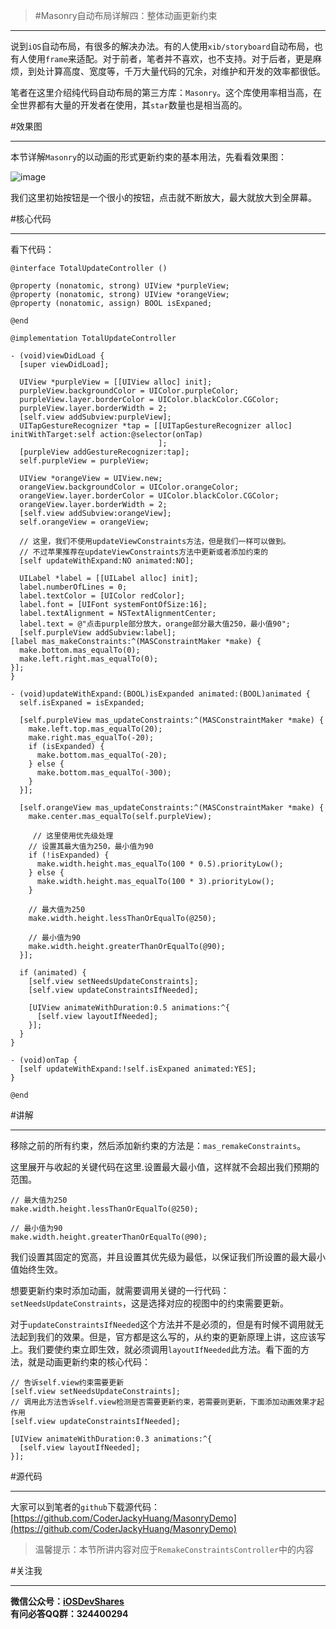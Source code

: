 >#Masonry自动布局详解四：整体动画更新约束

---
说到`iOS`自动布局，有很多的解决办法。有的人使用`xib/storyboard`自动布局，也有人使用`frame`来适配。对于前者，笔者并不喜欢，也不支持。对于后者，更是麻烦，到处计算高度、宽度等，千万大量代码的冗余，对维护和开发的效率都很低。

笔者在这里介绍纯代码自动布局的第三方库：`Masonry`。这个库使用率相当高，在全世界都有大量的开发者在使用，其`star`数量也是相当高的。

#效果图

---
本节详解`Masonry`的以动画的形式更新约束的基本用法，先看看效果图：

![image](http://www.henishuo.com/wp-content/uploads/2015/11/4.gif)

我们这里初始按钮是一个很小的按钮，点击就不断放大，最大就放大到全屏幕。

#核心代码

---

看下代码：

```
@interface TotalUpdateController ()

@property (nonatomic, strong) UIView *purpleView;
@property (nonatomic, strong) UIView *orangeView;
@property (nonatomic, assign) BOOL isExpaned;

@end

@implementation TotalUpdateController

- (void)viewDidLoad {
  [super viewDidLoad];
  
  UIView *purpleView = [[UIView alloc] init];
  purpleView.backgroundColor = UIColor.purpleColor;
  purpleView.layer.borderColor = UIColor.blackColor.CGColor;
  purpleView.layer.borderWidth = 2;
  [self.view addSubview:purpleView];
  UITapGestureRecognizer *tap = [[UITapGestureRecognizer alloc] initWithTarget:self action:@selector(onTap)
                                 ];
  [purpleView addGestureRecognizer:tap];
  self.purpleView = purpleView;
  
  UIView *orangeView = UIView.new;
  orangeView.backgroundColor = UIColor.orangeColor;
  orangeView.layer.borderColor = UIColor.blackColor.CGColor;
  orangeView.layer.borderWidth = 2;
  [self.view addSubview:orangeView];
  self.orangeView = orangeView;
  
  // 这里，我们不使用updateViewConstraints方法，但是我们一样可以做到。
  // 不过苹果推荐在updateViewConstraints方法中更新或者添加约束的
  [self updateWithExpand:NO animated:NO];
  
  UILabel *label = [[UILabel alloc] init];
  label.numberOfLines = 0;
  label.textColor = [UIColor redColor];
  label.font = [UIFont systemFontOfSize:16];
  label.textAlignment = NSTextAlignmentCenter;
  label.text = @"点击purple部分放大，orange部分最大值250，最小值90";
  [self.purpleView addSubview:label];
[label mas_makeConstraints:^(MASConstraintMaker *make) {
  make.bottom.mas_equalTo(0);
  make.left.right.mas_equalTo(0);
}];
}

- (void)updateWithExpand:(BOOL)isExpanded animated:(BOOL)animated {
  self.isExpaned = isExpanded;
  
  [self.purpleView mas_updateConstraints:^(MASConstraintMaker *make) {
    make.left.top.mas_equalTo(20);
    make.right.mas_equalTo(-20);
    if (isExpanded) {
      make.bottom.mas_equalTo(-20);
    } else {
      make.bottom.mas_equalTo(-300);
    }
  }];
  
  [self.orangeView mas_updateConstraints:^(MASConstraintMaker *make) {
    make.center.mas_equalTo(self.purpleView);
    
     // 这里使用优先级处理
    // 设置其最大值为250，最小值为90
    if (!isExpanded) {
      make.width.height.mas_equalTo(100 * 0.5).priorityLow();
    } else {
      make.width.height.mas_equalTo(100 * 3).priorityLow();
    }
    
    // 最大值为250
    make.width.height.lessThanOrEqualTo(@250);
    
    // 最小值为90
    make.width.height.greaterThanOrEqualTo(@90);
  }];
  
  if (animated) {
    [self.view setNeedsUpdateConstraints];
    [self.view updateConstraintsIfNeeded];
    
    [UIView animateWithDuration:0.5 animations:^{
      [self.view layoutIfNeeded];
    }];
  }
}

- (void)onTap {
  [self updateWithExpand:!self.isExpaned animated:YES];
}

@end
```

#讲解

---
移除之前的所有约束，然后添加新约束的方法是：`mas_remakeConstraints`。

这里展开与收起的关键代码在这里.设置最大最小值，这样就不会超出我们预期的范围。

```
// 最大值为250
make.width.height.lessThanOrEqualTo(@250);
    
// 最小值为90
make.width.height.greaterThanOrEqualTo(@90);
```

我们设置其固定的宽高，并且设置其优先级为最低，以保证我们所设置的最大最小值始终生效。

想要更新约束时添加动画，就需要调用关键的一行代码：`setNeedsUpdateConstraints`，这是选择对应的视图中的约束需要更新。

对于`updateConstraintsIfNeeded`这个方法并不是必须的，但是有时候不调用就无法起到我们的效果。但是，官方都是这么写的，从约束的更新原理上讲，这应该写上。我们要使约束立即生效，就必须调用`layoutIfNeeded`此方法。看下面的方法，就是动画更新约束的核心代码：

```
// 告诉self.view约束需要更新
[self.view setNeedsUpdateConstraints];
// 调用此方法告诉self.view检测是否需要更新约束，若需要则更新，下面添加动画效果才起作用
[self.view updateConstraintsIfNeeded];

[UIView animateWithDuration:0.3 animations:^{
  [self.view layoutIfNeeded];
}];
```

#源代码

---
大家可以到笔者的`github`下载源代码：[https://github.com/CoderJackyHuang/MasonryDemo](https://github.com/CoderJackyHuang/MasonryDemo)

> 温馨提示：本节所讲内容对应于`RemakeConstraintsController`中的内容

#关注我

---
**微信公众号：[iOSDevShares]()**<br>
**有问必答QQ群：324400294**
